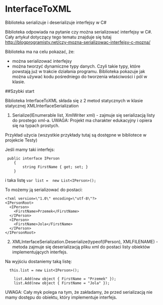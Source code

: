 # InterfaceToXML
Biblioteka serializuje i deserializuje interfejsy w C#

Biblioteka odpowiada na pytanie czy można serializować interfejsy w C#. Cały artykuł dotyczący tego tematu znajduje się tutaj http://blogprogramisty.net/czy-mozna-serializowac-interfejsy-c-mozna/ 

Biblioteka ma na celu pokazać, że:

* można serializować interfejsy
* można tworzyć dynamiczne typy danych. Czyli takie typy, które powstają już w trakcie działania programu. Biblioteka pokazuje jak można używać kodu pośredniego do tworzenia właściwości i pól w klasie.


##Szybki start

Biblioteka InterfaceToXML składa się z 2 metod statycznych w klasie statycznej XMLInterfaceSerialization

1. Serialize<T>(IEnumerable<T> list, XmlWriter xml) - zajmuje się serializacją listy do prostego xml-a. UWAGA: Projekt ma charakter edukacyjny i opiera się na typach prostych.

Przykład użycia (wszystkie przykłady tutaj są dostępne w bibliotece w projekcie Testy)

Jeśli mamy taki interfejs:
```
 public interface IPerson
    {
        string FirstName { get; set; }
    }
```
i taka listę ```var list =  new List<IPerson>();```

To możemy ją serializować do postaci:
```
<?xml version=\"1.0\" encoding=\"utf-8\"?>
<IPersonRoot>
  <IPerson>
    <FirstName>Przemek</FirstName>
  </IPerson>
  <IPerson>
    <FirstName>Jola</FirstName>
  </IPerson>
</IPersonRoot>
```
2. XMLInterfaceSerialization.Deserialize(typeof(IPerson), XMLFILENAME) - metoda zajmuje się deserializacją pliku xml do postaci listy obiektów implementujących interfejs. 

Na wyjściu dostaniemy taką listę:
```
  this.list = new List<IPerson>();
            
    list.Add(new object { FirstName = "Przemek" });
    list.Add(new object { FirstName = "Jola" });
```
UWAGA: Cały myk polega na tym, że zakładamy, że przed serializacją nie mamy dostępu do obiektu, który implementuje interfejs.
